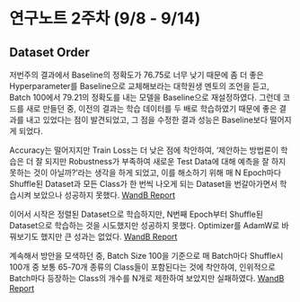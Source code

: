 # 연구노트 2주차 (9/8 - 9/14)
## Dataset Order
저번주의 결과에서 Baseline의 정확도가 76.75로 너무 낮기 때문에 좀 더 좋은 Hyperparameter를 Baseline으로 교체해보라는 대학원생 멘토의 조언을 듣고, Batch 100에서 79.21의 정확도를 내는 모델을 Baseline으로 재설정하였다. 그런데 코드를 새로 만들던 중, 이전의 결과는 학습 데이터를 두 배로 학습하였기 때문에 좋은 결과를 내고 있었다는 점이 발견되었고, 그 점을 수정한 결과 성능은 Baseline보다 떨어지게 되었다.  

Accuracy는 떨어지지만 Train Loss는 더 낮은 점에 착안하여, ‘제안하는 방법론이 학습은 더 잘 되지만 Robustness가 부족하여 새로운 Test Data에 대해 예측을 잘 하지 못하는 것이 아닐까?’라는 생각을 하게 되었고, 이를 해소하기 위해 매 N Epoch마다 Shuffle된 Dataset과 모든 Class가 한 번씩 나오게 되는 Dataset을 번갈아가면서 학습시켜 보았으나 성공하지 못했다.
[WandB Report](https://api.wandb.ai/links/oso0310/g9hmwhgo)

이어서 시작은 정렬된 Dataset으로 학습하지만, N번째 Epoch부터 Shuffle된 Dataset으로 학습하는 것을 시도했지만 성공하지 못했다. Optimizer를 AdamW로 바꿔보기도 했지만 큰 성과는 없었다.
[WandB Report](https://api.wandb.ai/links/oso0310/4wgpq95b)

계속해서 방안을 모색하던 중, Batch Size 100을 기준으로 매 Batch마다 Shuffle시 100개 중 보통 65-70개 종류의 Class들이 포함된다는 것에 착안하여, 인위적으로 Batch마다 등장하는 Class의 개수를 N개로 제한하여 보았지만 실패하였다.
[WandB Report](https://api.wandb.ai/links/oso0310/uztqgvbc)

